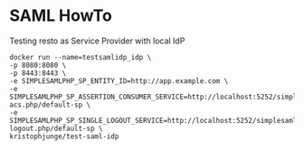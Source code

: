 # SAML HowTo

Testing resto as Service Provider with local IdP

    docker run --name=testsamlidp_idp \
    -p 8080:8080 \
    -p 8443:8443 \
    -e SIMPLESAMLPHP_SP_ENTITY_ID=http://app.example.com \
    -e SIMPLESAMLPHP_SP_ASSERTION_CONSUMER_SERVICE=http://localhost:5252/simplesaml/module.php/saml/sp/saml2-acs.php/default-sp \
    -e SIMPLESAMLPHP_SP_SINGLE_LOGOUT_SERVICE=http://localhost:5252/simplesaml/module.php/saml/sp/saml2-logout.php/default-sp \
    kristophjunge/test-saml-idp
